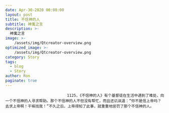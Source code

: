 ```yaml
---
date: Apr-30-2020 00:00:00
layout: post
title: 不信神的人
subtitle: 神寓之言
description: >-
  神寓之言
image: >-
    /assets/img/Qtcreator-overview.png
optimized_image: >-
    /assets/img/Qtcreator-overview.png
category: Story
tags:
  - blog
  - Story
author: Ron
paginate: true
---
```


							　　1125，《不信神的人》有个基督徒在生活中遇到了难处，向一个不信神的人寻求帮助。那个不信神的人不但没有帮忙，而且还讥讽道：“你不是信上帝吗？去求上帝啊！干嘛找我！”不久之后，上帝得知了此事，就重重地惩罚了那个不信神的人。
							
							
						